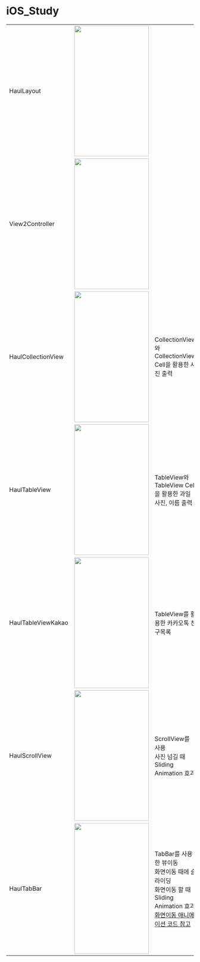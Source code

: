 # iOS_Study


||||
|------|--|---|
|HaulLayout|<img src = "https://github.com/htj7425/iOS_Study/assets/43903354/1992c9d5-6dbd-45ce-9fcd-59d9f1563f69" width="200" height="350">||
|View2Controller|<img src = "https://github.com/htj7425/iOS_Study/assets/43903354/3cc2fccb-3715-4747-993f-4479cb1b2fdf" width="200" height="350">||
|HaulCollectionView|<img src = "https://github.com/htj7425/iOS_Study/assets/43903354/893f34a9-4a26-4a5e-bb22-d6eb99121c87" width="200" height="350">|CollectionView와 CollectionView Cell을 활용한 사진 출력|
|HaulTableView|<img src = "https://github.com/htj7425/iOS_Study/assets/43903354/0d1db7d2-8ecf-49f0-bdc5-868d1907e345" width="200" height="350">|TableView와 TableView Cell을 활용한 과일 사진, 이름 출력|
|HaulTableViewKakao|<img src = "https://github.com/htj7425/iOS_Study/assets/43903354/01b546c6-dad4-44fe-bb9a-d2bd307751a1" width="200" height="350">|TableView를 활용한 카카오톡 친구목록|
|HaulScrollView|<img src = "https://github.com/htj7425/iOS_Study/assets/43903354/a8c4461f-019d-4272-90a1-c26f795ad549" width="200" height="350">|ScrollView를 사용 <br> 사진 넘길 때 Sliding Animation 효과|
|HaulTabBar|<img src = "https://github.com/htj7425/iOS_Study/assets/43903354/5b9632fd-54d3-40e3-ab17-9e7cd1bbe393" width="200" height="350">|TabBar를 사용한 뷰이동 <br> 화면이동 때에 슬라이딩 <br> 화면이동 할 때 Sliding Animation 효과 <br> [화면이동 애니메이션 코드 참고](https://github.com/you6878/HowlTabBarAnim/blob/master/HowlTabBar/AnimUtils.swift)|
